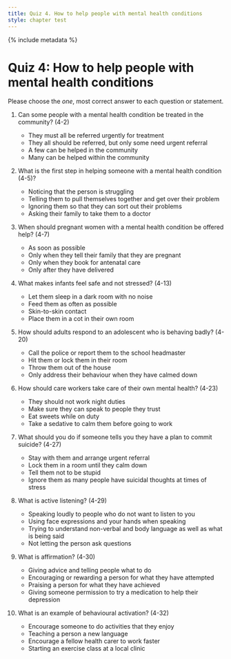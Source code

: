 ```yaml
---
title: Quiz 4. How to help people with mental health conditions
style: chapter test
---
```


{% include metadata %}

# Quiz 4: How to help people with mental health conditions

Please choose the *one*, most correct answer to each question or statement.

1.	Can some people with a mental health condition be treated in the community? (4-2)
    -	They must all be referred urgently for treatment
    -	They all should be referred, but only some need urgent referral
    -	A few can be helped in the community
    +	Many can be helped within the community

2.	What is the first step in helping someone with a mental health condition (4-5)?
    +	Noticing that the person is struggling
    -	Telling them to pull themselves together and get over their problem
    -	Ignoring them so that they can sort out their problems
    -	Asking their family to take them to a doctor

3.	When should pregnant women with a mental health condition be offered help? (4-7)
    +	As soon as possible
    -	Only when they tell their family that they are pregnant
    -	Only when they book for antenatal care
    -	Only after they have delivered

4.	What makes infants feel safe and not stressed? (4-13)
    -	Let them sleep in a dark room with no noise
    -	Feed them as often as possible
    +	Skin-to-skin contact
    -	Place them in a cot in their own room

5.	How should adults respond to an adolescent who is behaving badly? (4-20)
    -	Call the police or report them to the school headmaster
    -	Hit them or lock them in their room
    -	Throw them out of the house
    +	Only address their behaviour when they have calmed down

6.	How should care workers take care of their own mental health? (4-23)
    -	They should not work night duties
    +	Make sure they can speak to people they trust
    -	Eat sweets while on duty
    -	Take a sedative to calm them before going to work

7.	What should you do if someone tells you they have a plan to commit suicide? (4-27)
    +	Stay with them and arrange urgent referral
    -	Lock them in a room until they calm down
    -	Tell them not to be stupid
    -	Ignore them as many people have suicidal thoughts at times of stress

8.	What is active listening? (4-29)
    -	Speaking loudly to people who do not want to listen to you
    -	Using face expressions and your hands when speaking
    +	Trying to understand non-verbal and body language as well as what is being said
    -	Not letting the person ask questions

9.	What is affirmation? (4-30)
    -	Giving advice and telling people what to do
    +	Encouraging or rewarding a person for what they have attempted
    -	Praising a person for what they have achieved
    -	Giving someone permission to try a medication to help their depression

10.	What is an example of behavioural activation? (4-32)
    +	Encourage someone to do activities that they enjoy
    -	Teaching a person a new language
    -	Encourage a fellow health carer to work faster
    -	Starting an exercise class at a local clinic
